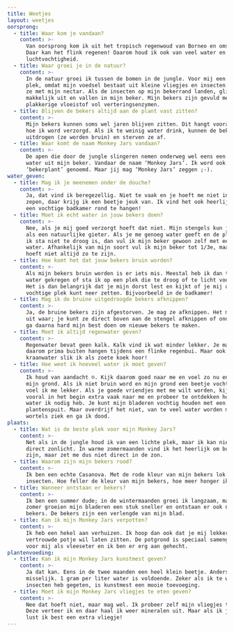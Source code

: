 ```yaml
---
title: Weetjes
layout: weetjes
oorsprong:
  - title: Waar kom je vandaan?
    content: >-
      Van oorsprong kom ik uit het tropisch regenwoud van Borneo en omstreken.
      Daar kan het flink regenen! Daarom houd ik ook van veel water en een hoge
      luchtvochtigheid.
  - title: Waar groei je in de natuur?
    content: >-
      In de natuur groei ik tussen de bomen in de jungle. Voor mij een ideale
      plek, omdat mijn voedsel bestaat uit kleine vliegjes en insecten. Ik lok
      ze met mijn nectar. Als de insecten op mijn bekerrand landen, glijden ze
      makkelijk uit en vallen in mijn beker. Mijn bekers zijn gevuld met een
      plakkerige vloeistof vol verteringsenzymen.
  - title: Blijven de bekers altijd aan de plant vast zitten?
    content: >-
      Mijn bekers kunnen soms wel jaren blijven zitten. Dit hangt vooral af van
      hoe ik word verzorgd. Als ik te weinig water drink, kunnen de bekers
      uitdrogen (ze worden bruin) en sterven ze af.
  - title: Waar komt de naam Monkey Jars vandaan?
    content: >-
      De apen die door de jungle slingeren nemen onderweg wel eens een slokje
      water uit mijn beker. Vandaar de naam ‘Monkey Jars’. Ik word ook wel
      ‘bekerplant’ genoemd. Maar jij mag ‘Monkey Jars’ zeggen ;-).
water_geven:
  - title: Mag ik je meenemen onder de douche?
    content: >-
      Ja, dat vind ik beregezellig. Niet te vaak en je hoeft me niet in te
      zepen, daar krijg ik een beetje jeuk van. Ik vind het ook heerlijk om in
      een vochtige badkamer rond te hangen!
  - title: Moet ik echt water in jouw bekers doen?
    content: >-
      Nee, als je mij goed verzorgt hoeft dat niet. Mijn stengels kun je zien
      als een natuurlijke gieter. Als je me genoeg water geeft en de plek waar
      ik sta niet te droog is, dan vul ik mijn beker gewoon zelf met een laagje
      water. Afhankelijk van mijn soort vul ik mijn beker tot 1/3e, maar dat
      hoeft niet altijd zo te zijn.
  - title: Hoe komt het dat jouw bekers bruin worden?
    content: >-
      Als mijn bekers bruin worden is er iets mis. Meestal heb ik dan te weinig
      water gekregen of sta ik op een plek die te droog of te licht voor mij is.
      Het is dan belangrijk dat je mijn dorst lest en kijkt of je mij op een
      vochtige plek kunt neer zetten. Bijvoorbeeld in de badkamer!
  - title: Mag ik de bruine uitgedroogde bekers afknippen?
    content: >-
      Ja, de bruine bekers zijn afgestorven. Je mag ze afknippen. Het maakt niet
      uit waar; je kunt ze direct boven aan de stengel afknippen of onderaan. Ik
      ga daarna hard mijn best doen om nieuwe bekers te maken.
  - title: Moet ik altijd regenwater geven?
    content: >-
      Regenwater bevat geen kalk. Kalk vind ik wat minder lekker. Je mag mij
      daarom prima buiten hangen tijdens een flinke regenbui. Maar ook een plons
      kraanwater slik ik als zoete koek hoor!
  - title: Hoe weet ik hoeveel water ik moet geven?
    content: >-
      Ik houd van aandacht ☺. Kijk daarom goed naar me en voel zo nu en dan aan
      mijn grond. Als ik niet bruin word en mijn grond een beetje vochtig is dan
      voel ik me lekker. Als je goede vriendjes met me wilt worden, kijk dan
      vooral in het begin extra vaak naar me en probeer te ontdekken hoeveel
      water ik nodig heb. Je kunt mijn bladeren vochtig houden met een
      plantenspuit. Maar overdrijf het niet, van te veel water worden mijn
      wortels ziek en ga ik dood.
plaats:
  - title: Wat is de beste plek voor mijn Monkey Jars?
    content: >-
      Net als in de jungle houd ik van een lichte plek, maar ik kan niet tegen
      direct zonlicht. In warme zomermaanden vind ik het heerlijk om buiten te
      zijn, maar zet me dus niet direct in de zon.
  - title: Waarom zijn mijn bekers rood?
    content: >-
      Ik ben een echte Casanova. Met de rode kleur van mijn bekers lok ik
      insecten. Hoe feller de kleur van mijn bekers, hoe meer honger ik heb!
  - title: Wanneer ontstaan er bekers?
    content: >-
      Ik ben een summer dude; in de wintermaanden groei ik langzaam, maar in de
      zomer groeien mijn bladeren een stuk sneller en ontstaan er ook nieuwe
      bekers. De bekers zijn een verlengde van mijn blad.
  - title: Kan ik mijn Monkey Jars verpotten?
    content: >-
      Ik heb een hekel aan verhuizen. Ik hoop dan ook dat je mij lekker in mijn
      vertrouwde potje wil laten zitten. De potgrond is speciaal samengesteld
      voor mij als vleeseter en ik ben er erg aan gehecht.
plantenvoeding:
  - title: Kan ik mijn Monkey Jars kunstmest geven?
    content: >-
      Ja dat kan. Eens in de twee maanden een heel klein beetje. Anders word ik
      misselijk. 1 gram per liter water is voldoende. Zeker als ik te weinig
      insecten heb gegeten, is kunstmest een mooie toevoeging.
  - title: Moet ik mijn Monkey Jars vliegjes te eten geven?
    content: >-
      Nee dat hoeft niet, maar mag wel. Ik probeer zelf mijn vliegjes te vangen.
      Deze verteer ik en daar haal ik weer mineralen uit. Maar als ik jarig ben,
      lust ik best een extra vliegje!
---
```


